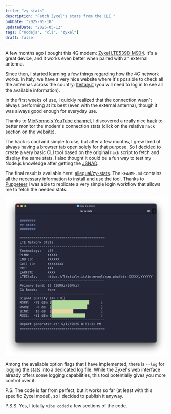 ```yaml
---
title: "zy-stats"
description: "Fetch Zyxel's stats from the CLI."
pubDate: "2025-05-10"
updatedDate: "2025-05-12"
tags: ["nodejs", "cli", "zyxel"]
draft: false
---
```


A few months ago I bought this 4G modem: [Zyxel LTE5398-M904](https://www.zyxel.com/products/mobile-broadband/4g-lte-a-pro-indoor-iad-lte5398-m904). It's a great device, and it works even better when paired with an external antenna.

Since then, I started learning a few things regarding how the 4G network works. In Italy, we have a very nice website where it's possible to check all the antennas across the country:
[lteitaly.it](https://lteitaly.it) (you will need to log in to see all the available information).

In the first weeks of use, I quickly realized that the connection wasn't always performing at its best (even with the external antenna), though it was always good enough for everyday use.

Thanks to [MioNonno's YouTube channel](https://www.youtube.com/@miononno), I discovered a really nice [hack](https://miononno.it/router/zyxel-lte5398-m904) to better monitor the modem's connection stats (click on the relative `hack` section on the website).

The hack is cool and simple to use, but after a few months, I grew tired of always having a browser tab open solely for that purpose. So I decided to create a very basic CLI tool based on the original `hack` script to fetch and display the same stats. I also thought it could be a fun way to test my Node.js knowledge after getting the [JSNAD](https://www.credly.com/badges/79186869-3dd9-4a84-81df-d24a3d810bd3).

The final result is available here: [ailequal/zy-stats](https://github.com/ailequal/zy-stats). The `README.md` contains all the necessary information to install and use the tool. Thanks to [Puppeteer](https://github.com/puppeteer/puppeteer) I was able to replicate a very simple login workflow that allows me to fetch the needed stats.

![zy-stats](./zy-stats.png)

Among the available option flags that I have implemented, there is `--log` for logging the stats into a dedicated log file. While the Zyxel's web interface already offers some logging capabilities, this tool potentially gives you more control over it.

P.S. The code is far from perfect, but it works so far (at least with this specific Zyxel model), so I decided to publish it anyway.

P.S.S. Yes, I totally `vibe coded` a few sections of the code.
